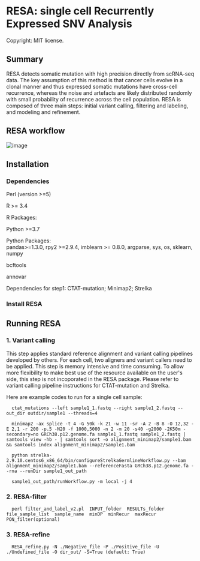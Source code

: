 # RESA: single cell Recurrently Expressed SNV Analysis
Copyright: MIT license.

## Summary
RESA detects somatic mutation with high precision directly from scRNA-seq data. The key assumption of this method is that cancer cells evolve in a clonal manner and thus expressed somatic mutations have cross-cell recurrence, whereas the noise and artefacts are likely distributed randomly with small probability of recurrence across the cell population. RESA is composed of three main steps: initial variant calling, filtering and labeling, and modeling and refinement.


## RESA workflow
![image](https://user-images.githubusercontent.com/8051136/136513663-8e0f5a8f-29d2-44d2-a7a4-5bed334c3124.png)


## Installation
### Dependencies
Perl (version >=5)

R >= 3.4

R Packages:

Python >=3.7

Python Packages: \
pandas>=1.3.0, rpy2 >=2.9.4, imblearn >= 0.8.0, argparse, sys, os, sklearn, numpy

bcftools

annovar

Dependencies for step1: CTAT-mutation; Minimap2; Strelka

### Install RESA

## Running RESA
### 1. Variant calling

  This step applies standard reference alignment and variant calling pipelines developed by others. For each cell, two aligners and variant callers need to be applied. This step is memory intensive and time consuming. To allow more flexibility to make best use of the resource available on the user's side, this step is not incoporated in the RESA package. Please refer to variant calling pipeline instructions for CTAT-mutation and Strelka. 
  
  Here are example codes to run for a single cell sample:
  
      ctat_mutations --left sample1_1.fastq --right sample1_2.fastq --out_dir outdir/sample1 --threads=4
  
      minimap2 -ax splice -t 4 -G 50k -k 21 -w 11 -sr -A 2 -B 8 -O 12,32 -E 2,1 -r 200 -p.5 -N20 -f 1000,5000 -n 2 -m 20 -s40 -g2000 -2K50m -secondary=no GRCh38.p12.genome.fa sample1_1.fastq sample1_2.fastq | samtools view -hb - | samtools sort -o alignment_minimap2/sample1.bam && samtools index alignment_minimap2/sample1.bam
  
      python strelka-2.9.10.centos6_x86_64/bin/configureStrelkaGermlineWorkflow.py --bam alignment_minimap2/sample1.bam --referenceFasta GRCh38.p12.genome.fa --rna --runDir sample1_out_path
  
      sample1_out_path/runWorkflow.py -m local -j 4
  

### 2. RESA-filter

      perl filter_and_label_v2.pl  INPUT_folder  RESULTs_folder  file_sample_list  sample_name  minDP  minRecur  maxRecur  PON_filter(optional)

### 3. RESA-refine

      RESA_refine.py -N ./Negative_file -P ./Positive_file -U ./Undefined_file -O dir_out/ -S=True (default: True)

